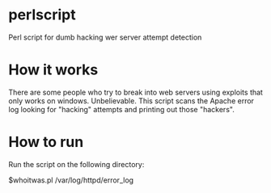 # perlscript
Perl script for dumb hacking wer server attempt detection

# How it works

There are some people who try to break into web servers using exploits that only works on windows. Unbelievable. This script scans the Apache error log looking for "hacking" attempts and printing out those "hackers".  

# How to run 

Run the script on the following directory: 

$whoitwas.pl /var/log/httpd/error_log

